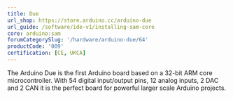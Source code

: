 ```yaml
---
title: Due
url_shop: https://store.arduino.cc/arduino-due
url_guide: /software/ide-v1/installing-sam-core
core: arduino:sam
forumCategorySlug: '/hardware/arduino-due/64'
productCode: '009'
certification: [CE, UKCA]
---
```


The Arduino Due is the first Arduino board based on a 32-bit ARM core microcontroller. With 54 digital input/output pins, 12 analog inputs, 2 DAC and 2 CAN it is the perfect board for powerful larger scale Arduino projects.